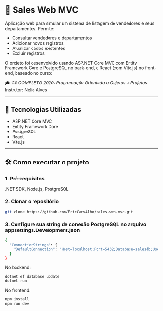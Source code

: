 # 🧾 Sales Web MVC

Aplicação web para simular um sistema de listagem de vendedores e seus departamentos. Permite:

- Consultar vendedores e departamentos
- Adicionar novos registros
- Atualizar dados existentes
- Excluir registros

O projeto foi desenvolvido usando ASP.NET Core MVC com Entity Framework Core e PostgreSQL no back-end, e React (com Vite.js) no front-end, baseado no curso:

🎓 *C# COMPLETO 2020: Programação Orientada a Objetos + Projetos*  
Instrutor: Nelio Alves

---

## 🚀 Tecnologias Utilizadas

- ASP.NET Core MVC
- Entity Framework Core
- PostgreSQL
- React
- Vite.js

---

## 🛠️ Como executar o projeto

### 1. Pré-requisitos


.NET SDK, Node.js, PostgreSQL



### 2. Clonar o repositório

```bash
git clone https://github.com/EricCarv4lho/sales-web-mvc.git

```
### 3. Configure sua string de conexão PostgreSQL no arquivo appsettings.Development.json


```bash
{
  "ConnectionStrings": {
    "DefaultConnection": "Host=localhost;Port=5432;Database=salesdb;Username=seu_usuario;Password=sua_senha"
  }
}

```
No backend:
```bash
dotnet ef database update
dotnet run
```

No frontend:

```bash
npm install
npm run dev
